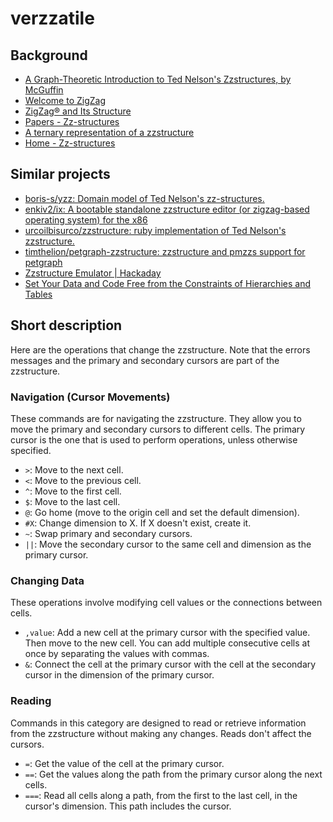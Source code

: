 # verzzatile

## Background
- [A Graph-Theoretic Introduction to Ted Nelson's Zzstructures, by McGuffin](https://www.dgp.utoronto.ca/~mjmcguff/research/zigzag/)
- [Welcome to ZigZag](https://xanadu.com/zigzag/tutorial/ZZwelcome.html)
- [ZigZag® and Its Structure](https://xanadu.com/zigzag/ZZdnld/)
- [Papers - Zz-structures](https://zzstructure.uniud.it/papers/)
- [A ternary representation of a zzstructure](https://www.researchgate.net/figure/A-ternary-representation-of-a-zzstructure-3-A-BOTTOM-UP-APPROACH-So-we-now-return-to_fig2_221267397)
- [Home - Zz-structures](https://zzstructure.uniud.it/)

## Similar projects
- [boris-s/yzz: Domain model of Ted Nelson's zz-structures.](https://github.com/boris-s/yzz)
- [enkiv2/ix: A bootable standalone zzstructure editor (or zigzag-based operating system) for the x86](https://github.com/enkiv2/ix)
- [urcoilbisurco/zzstructure: ruby implementation of Ted Nelson's zzstructure.](https://github.com/urcoilbisurco/zzstructure)
- [timthelion/petgraph-zzstructure: zzstructure and pmzzs support for petgraph](https://github.com/timthelion/petgraph-zzstructure)
- [Zzstructure Emulator | Hackaday](https://hackaday.com/2011/07/12/zzstructure-emulator/)
- [Set Your Data and Code Free from the Constraints of Hierarchies and Tables](https://www.codeproject.com/articles/82138/set-your-data-and-code-free-from-the-constraints-o)

## Short description
Here are the operations that change the zzstructure. Note that the errors messages and the primary and secondary cursors
are part of the zzstructure.

### Navigation (Cursor Movements)
These commands are for navigating the zzstructure. They allow you to move the primary and secondary cursors to different
cells. The primary cursor is the one that is used to perform operations, unless otherwise specified.

- `>`: Move to the next cell.
- `<`: Move to the previous cell.
- `^`: Move to the first cell.
- `$`: Move to the last cell.
- `@`: Go home (move to the origin cell and set the default dimension).
- `#X`: Change dimension to X. If X doesn't exist, create it.
- `~`: Swap primary and secondary cursors.
- `||`: Move the secondary cursor to the same cell and dimension as the primary cursor.

 
### Changing Data
These operations involve modifying cell values or the connections between cells.

- `,value`: Add a new cell at the primary cursor with the specified value. Then move to the new cell. You can add
  multiple consecutive cells at once by separating the values with commas.
- `&`: Connect the cell at the primary cursor with the cell at the secondary cursor in the dimension of the primary
  cursor.

### Reading
Commands in this category are designed to read or retrieve information from the zzstructure without making any changes.
Reads don't affect the cursors.

- `=`: Get the value of the cell at the primary cursor.
- `==`: Get the values along the path from the primary cursor along the next cells.
- `===`: Read all cells along a path, from the first to the last cell, in the cursor's dimension. This path includes the
  cursor.